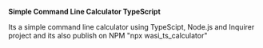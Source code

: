 **Simple Command Line Calculator TypeScript**

Its a simple command line calculator using TypeScipt, Node.js and Inquirer project and its also publish on NPM "npx wasi_ts_calculator"
 

